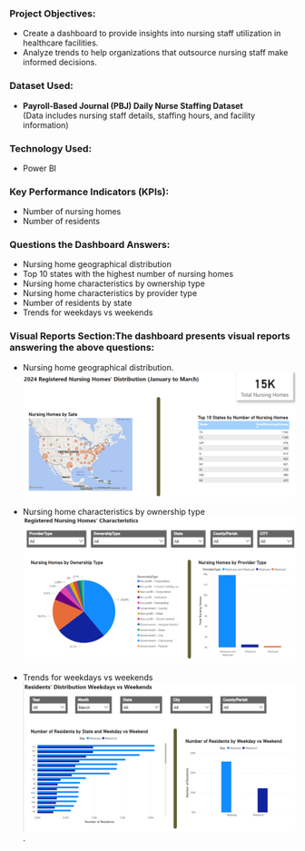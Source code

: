### Project Objectives:
- Create a dashboard to provide insights into nursing staff utilization in healthcare facilities.
- Analyze trends to help organizations that outsource nursing staff make informed decisions.

### Dataset Used:
- **Payroll-Based Journal (PBJ) Daily Nurse Staffing Dataset**  
  (Data includes nursing staff details, staffing hours, and facility information)

### Technology Used:
- Power BI

### Key Performance Indicators (KPIs):
- Number of nursing homes
- Number of residents

### Questions the Dashboard Answers:
- Nursing home geographical distribution
- Top 10 states with the highest number of nursing homes
- Nursing home characteristics by ownership type
- Nursing home characteristics by provider type
- Number of residents by state
- Trends for weekdays vs weekends

### Visual Reports Section:The dashboard presents visual reports answering the above questions:
- Nursing home geographical distribution.
  ![Nursing Homes Distribution](https://github.com/SelamS0202/DataAnalysisDashboard/blob/main/2024NursingHomesDistribution.png)
  
- Nursing home characteristics by ownership type
  ![Nursing Homes Characterstics](https://github.com/SelamS0202/DataAnalysisDashboard/blob/main/NursingHomesCharacterstics.png)
  
- Trends for weekdays vs weekends
  ![Residents Distribution Weekday vs Weeekend](https://github.com/SelamS0202/DataAnalysisDashboard/blob/main/ResidentsDistribution-Weekday_vs_Weekends.png).



